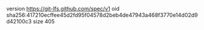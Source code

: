 version https://git-lfs.github.com/spec/v1
oid sha256:417210ecffee45d2fd95f04578d2beb4de47943a468f3770e14d02d9d42100c3
size 405
